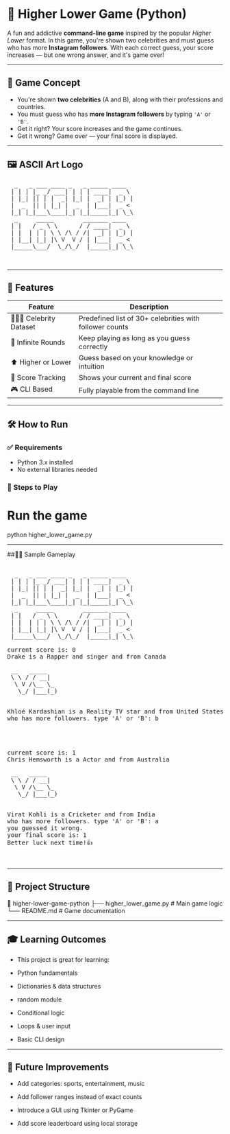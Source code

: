 # 🔼 Higher Lower Game (Python)

A fun and addictive **command-line game** inspired by the popular *Higher Lower* format. In this game, you're shown two celebrities and must guess who has more **Instagram followers**. With each correct guess, your score increases — but one wrong answer, and it's game over!

---

## 🧠 Game Concept

- You're shown **two celebrities** (A and B), along with their professions and countries.
- You must guess who has **more Instagram followers** by typing `'A'` or `'B'`.
- Get it right? Your score increases and the game continues.
- Get it wrong? Game over — your final score is displayed.

---

## 🖼️ ASCII Art Logo

<pre>
  _   _ ___ ____ _   _ _____ ____  
 | | | |_ _/ ___| | | | ____|  _ \ 
 | |_| || | |  _| |_| |  _| | |_) |
 |  _  || | |_| |  _  | |___|  _ < 
 |_| |_|___\____|_| |_|_____|_| \_\ 
  _     _____        _______ ____  
 | |   / _ \ \      / / ____|  _ \ 
 | |  | | | \ \ /\ / /|  _| | |_) |
 | |__| |_| |\ V  V / | |___|  _ < 
 |_____\___/  \_/\_/  |_____|_| \_\ 

 </pre>



---

## 🎯 Features

| Feature             | Description |
|---------------------|-------------|
| 🧑‍🤝‍🧑 Celebrity Dataset | Predefined list of 30+ celebrities with follower counts |
| 🔁 Infinite Rounds  | Keep playing as long as you guess correctly |
| ⬆️ Higher or Lower  | Guess based on your knowledge or intuition |
| 🧾 Score Tracking   | Shows your current and final score |
| 🎮 CLI Based        | Fully playable from the command line |

---

## 🛠️ How to Run

### ✅ Requirements

- Python 3.x installed
- No external libraries needed

### 🚀 Steps to Play

# Run the game
python higher_lower_game.py

---

##👨‍💻 Sample Gameplay


<pre>

  _   _ ___ ____ _   _ _____ ____  
 | | | |_ _/ ___| | | | ____|  _ \ 
 | |_| || | |  _| |_| |  _| | |_) |
 |  _  || | |_| |  _  | |___|  _ < 
 |_| |_|___\____|_| |_|_____|_| \_\ 
  _     _____        _______ ____  
 | |   / _ \ \      / / ____|  _ \ 
 | |  | | | \ \ /\ / /|  _| | |_) |
 | |__| |_| |\ V  V / | |___|  _ < 
 |_____\___/  \_/\_/  |_____|_| \_\ 
 
current score is: 0
Drake is a Rapper and singer and from Canada
              
 __   _____   
 \ \ / / __|  
  \ V /\__ \_ 
   \_/ |___(_)
              

Khloé Kardashian is a Reality TV star and from United States
who has more followers. type 'A' or 'B': b




current score is: 1
Chris Hemsworth is a Actor and from Australia
              
 __   _____   
 \ \ / / __|  
  \ V /\__ \_ 
   \_/ |___(_)
              

Virat Kohli is a Cricketer and from India
who has more followers. type 'A' or 'B': a
you guessed it wrong.
your final score is: 1
Better luck next time!👍

  
</pre>

---

## 🧱 Project Structure

📂 higher-lower-game-python
├── higher_lower_game.py   # Main game logic
└── README.md              # Game documentation


---

## 🎓 Learning Outcomes
 
- This project is great for learning:

- Python fundamentals

- Dictionaries & data structures

- random module

- Conditional logic

- Loops & user input

- Basic CLI design

---


## 🌟 Future Improvements

- Add categories: sports, entertainment, music

- Add follower ranges instead of exact counts

- Introduce a GUI using Tkinter or PyGame

- Add score leaderboard using local storage

